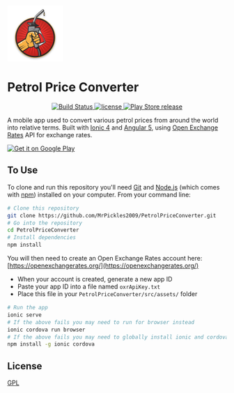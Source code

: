 <img src="https://raw.githubusercontent.com/MrPickles2009/PetrolPriceConverter/master/src/assets/imgs/logo.png" height="128px">

# Petrol Price Converter

<p align="center">
	<a href="https://github.com/MrPickles2009/PetrolPriceConverter" rel="nofollow">
		<img src="https://img.shields.io/badge/build-passing-brightgreen.svg" alt="Build Status">
	</a>
  <a href="https://github.com/MrPickles2009/PetrolPriceConverter/blob/master/LICENSE">
		<img src="https://img.shields.io/github/license/MrPickles2009/PetrolPriceConverter.svg" alt="license">
	</a>
	<a href="https://play.google.com/store/apps/details?id=com.brokencapodevelopment.ppc">
		<img src="https://img.shields.io/badge/release-v1.0.2-blue.svg" alt="Play Store release">
	</a>
</p>

A mobile app used to convert various petrol prices from around the world into relative terms. Built with [Ionic 4](https://ionicframework.com/) and [Angular 5](https://angular.io/), using [Open Exchange Rates](https://openexchangerates.org/) API for exchange rates.

<a href='https://play.google.com/store/apps/details?id=com.brokencapodevelopment.ppc&pcampaignid=MKT-Other-global-all-co-prtnr-py-PartBadge-Mar2515-1'><img alt='Get it on Google Play' src='https://play.google.com/intl/en_us/badges/images/generic/en_badge_web_generic.png' height='80px'/></a>

## To Use

To clone and run this repository you'll need [Git](https://git-scm.com) and [Node.js](https://nodejs.org/en/download/) (which comes with [npm](http://npmjs.com)) installed on your computer. From your command line:

```bash
# Clone this repository
git clone https://github.com/MrPickles2009/PetrolPriceConverter.git
# Go into the repository
cd PetrolPriceConverter
# Install dependencies
npm install
```

You will then need to create an Open Exchange Rates account here: [https://openexchangerates.org/](https://openexchangerates.org/)
- When your account is created, generate a new app ID
- Paste your app ID into a file named `oxrApiKey.txt`
- Place this file in your `PetrolPriceConverter/src/assets/` folder

```bash
# Run the app
ionic serve
# If the above fails you may need to run for browser instead
ionic cordova run browser
# If the above fails you may need to globally install ionic and cordova
npm install -g ionic cordova
```


## License

[GPL](LICENSE)

